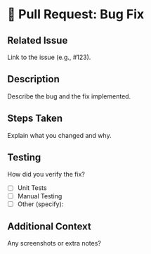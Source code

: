# 🐛 Pull Request: Bug Fix

## Related Issue
Link to the issue (e.g., #123).

## Description
Describe the bug and the fix implemented.

## Steps Taken
Explain what you changed and why.

## Testing
How did you verify the fix?
- [ ] Unit Tests
- [ ] Manual Testing
- [ ] Other (specify):

## Additional Context
Any screenshots or extra notes?
